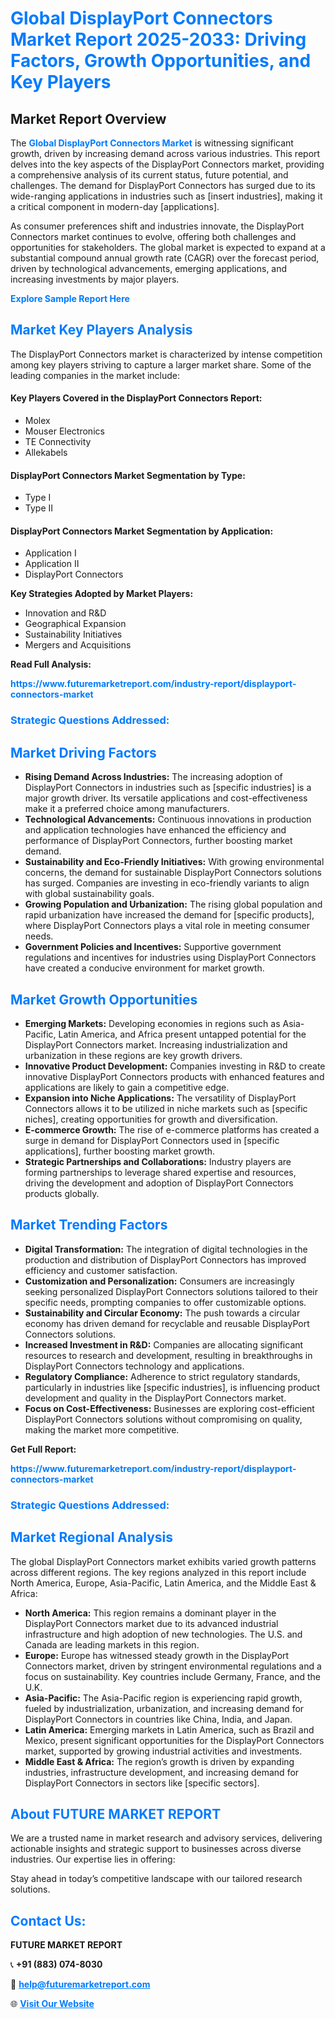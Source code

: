 <h1 style="color: #007BFF;">Global DisplayPort Connectors Market Report 2025-2033: Driving Factors, Growth Opportunities, and Key Players</h1>

<section id="overview">
<h2>Market Report Overview</h2>
<p>The <a href="https://www.futuremarketreport.com/industry-report/displayport-connectors-market" style="color: #007BFF; text-decoration: none;"><strong>Global DisplayPort Connectors Market</strong></a> is witnessing significant growth, driven by increasing demand across various industries. This report delves into the key aspects of the DisplayPort Connectors market, providing a comprehensive analysis of its current status, future potential, and challenges. The demand for DisplayPort Connectors has surged due to its wide-ranging applications in industries such as [insert industries], making it a critical component in modern-day [applications].</p>
<p>As consumer preferences shift and industries innovate, the DisplayPort Connectors market continues to evolve, offering both challenges and opportunities for stakeholders. The global market is expected to expand at a substantial compound annual growth rate (CAGR) over the forecast period, driven by technological advancements, emerging applications, and increasing investments by major players.</p>
</section>

<section id="overview">
<p><a href="https://www.futuremarketreport.com/request-sample/reportId=113069" style="color: #007BFF; text-decoration: none;"><strong>Explore Sample Report Here</strong></a></p>
</section>

<section id="key-players">
<h2 style="color: #007BFF;">Market Key Players Analysis</h2>
<p>The DisplayPort Connectors market is characterized by intense competition among key players striving to capture a larger market share. Some of the leading companies in the market include:</p>
<h4>Key Players Covered in the DisplayPort Connectors Report:</h4>
<ul><li>Molex</li><li>Mouser Electronics</li><li>TE Connectivity</li><li>Allekabels</li></ul>
<h4>DisplayPort Connectors Market Segmentation by Type:</h4>
<ul><li>Type I</li><li>Type II</li></ul>

<h4>DisplayPort Connectors Market Segmentation by Application:</h4>
<ul><li>Application I</li><li>Application II</li><li>DisplayPort Connectors</li></ul>
<p><strong>Key Strategies Adopted by Market Players:</strong></p>
<ul>
<li>Innovation and R&D</li>
<li>Geographical Expansion</li>
<li>Sustainability Initiatives</li>
<li>Mergers and Acquisitions</li>
</ul>
</section>

<section>
<p><strong>Read Full Analysis: </strong></p><a href="https://www.futuremarketreport.com/industry-report/displayport-connectors-market" style="color: #007BFF; text-decoration: none;"><strong>https://www.futuremarketreport.com/industry-report/displayport-connectors-market</strong></a>
<h3 style="color: #007BFF;">Strategic Questions Addressed:</h3>
</section>

<section id="driving-factors">
<h2 style="color: #007BFF;">Market Driving Factors</h2>
<ul>
<li><strong>Rising Demand Across Industries:</strong> The increasing adoption of DisplayPort Connectors in industries such as [specific industries] is a major growth driver. Its versatile applications and cost-effectiveness make it a preferred choice among manufacturers.</li>
<li><strong>Technological Advancements:</strong> Continuous innovations in production and application technologies have enhanced the efficiency and performance of DisplayPort Connectors, further boosting market demand.</li>
<li><strong>Sustainability and Eco-Friendly Initiatives:</strong> With growing environmental concerns, the demand for sustainable DisplayPort Connectors solutions has surged. Companies are investing in eco-friendly variants to align with global sustainability goals.</li>
<li><strong>Growing Population and Urbanization:</strong> The rising global population and rapid urbanization have increased the demand for [specific products], where DisplayPort Connectors plays a vital role in meeting consumer needs.</li>
<li><strong>Government Policies and Incentives:</strong> Supportive government regulations and incentives for industries using DisplayPort Connectors have created a conducive environment for market growth.</li>
</ul>
</section>

<section id="growth-opportunities">
<h2 style="color: #007BFF;">Market Growth Opportunities</h2>
<ul>
<li><strong>Emerging Markets:</strong> Developing economies in regions such as Asia-Pacific, Latin America, and Africa present untapped potential for the DisplayPort Connectors market. Increasing industrialization and urbanization in these regions are key growth drivers.</li>
<li><strong>Innovative Product Development:</strong> Companies investing in R&D to create innovative DisplayPort Connectors products with enhanced features and applications are likely to gain a competitive edge.</li>
<li><strong>Expansion into Niche Applications:</strong> The versatility of DisplayPort Connectors allows it to be utilized in niche markets such as [specific niches], creating opportunities for growth and diversification.</li>
<li><strong>E-commerce Growth:</strong> The rise of e-commerce platforms has created a surge in demand for DisplayPort Connectors used in [specific applications], further boosting market growth.</li>
<li><strong>Strategic Partnerships and Collaborations:</strong> Industry players are forming partnerships to leverage shared expertise and resources, driving the development and adoption of DisplayPort Connectors products globally.</li>
</ul>
</section>

<section id="trending-factors">
<h2 style="color: #007BFF;">Market Trending Factors</h2>
<ul>
<li><strong>Digital Transformation:</strong> The integration of digital technologies in the production and distribution of DisplayPort Connectors has improved efficiency and customer satisfaction.</li>
<li><strong>Customization and Personalization:</strong> Consumers are increasingly seeking personalized DisplayPort Connectors solutions tailored to their specific needs, prompting companies to offer customizable options.</li>
<li><strong>Sustainability and Circular Economy:</strong> The push towards a circular economy has driven demand for recyclable and reusable DisplayPort Connectors solutions.</li>
<li><strong>Increased Investment in R&D:</strong> Companies are allocating significant resources to research and development, resulting in breakthroughs in DisplayPort Connectors technology and applications.</li>
<li><strong>Regulatory Compliance:</strong> Adherence to strict regulatory standards, particularly in industries like [specific industries], is influencing product development and quality in the DisplayPort Connectors market.</li>
<li><strong>Focus on Cost-Effectiveness:</strong> Businesses are exploring cost-efficient DisplayPort Connectors solutions without compromising on quality, making the market more competitive.</li>
</ul>
</section>

<section>
<p><strong>Get Full Report: </strong></p><a href="https://www.futuremarketreport.com/industry-report/displayport-connectors-market" style="color: #007BFF; text-decoration: none;"><strong>https://www.futuremarketreport.com/industry-report/displayport-connectors-market</strong></a>
<h3 style="color: #007BFF;">Strategic Questions Addressed:</h3>
</section>


<section id="regional-analysis">
<h2 style="color: #007BFF;">Market Regional Analysis</h2>
<p>The global DisplayPort Connectors market exhibits varied growth patterns across different regions. The key regions analyzed in this report include North America, Europe, Asia-Pacific, Latin America, and the Middle East & Africa:</p>
<ul>
<li><strong>North America:</strong> This region remains a dominant player in the DisplayPort Connectors market due to its advanced industrial infrastructure and high adoption of new technologies. The U.S. and Canada are leading markets in this region.</li>
<li><strong>Europe:</strong> Europe has witnessed steady growth in the DisplayPort Connectors market, driven by stringent environmental regulations and a focus on sustainability. Key countries include Germany, France, and the U.K.</li>
<li><strong>Asia-Pacific:</strong> The Asia-Pacific region is experiencing rapid growth, fueled by industrialization, urbanization, and increasing demand for DisplayPort Connectors in countries like China, India, and Japan.</li>
<li><strong>Latin America:</strong> Emerging markets in Latin America, such as Brazil and Mexico, present significant opportunities for the DisplayPort Connectors market, supported by growing industrial activities and investments.</li>
<li><strong>Middle East & Africa:</strong> The region’s growth is driven by expanding industries, infrastructure development, and increasing demand for DisplayPort Connectors in sectors like [specific sectors].</li>
</ul>
</section>

<footer>
<h2 style="color: #007BFF;">About FUTURE MARKET REPORT</h2>
<p>We are a trusted name in market research and advisory services, delivering actionable insights and strategic support to businesses across diverse industries. Our expertise lies in offering:</p>

<p>Stay ahead in today’s competitive landscape with our tailored research solutions.</p>

<h2 style="color: #007BFF;">Contact Us:</h2>
<p><strong>FUTURE MARKET REPORT</strong></p>
<p>📞 <strong>+91 (883) 074-8030</strong></p>
<p>📧 <strong><a href="mailto:help@futuremarketreport.com" style="color: #007BFF;">help@futuremarketreport.com</a></strong></p>
<p>🌐 <strong><a href="https://www.futuremarketreport.com/" style="color: #007BFF;">Visit Our Website</a></strong></p>
</footer>